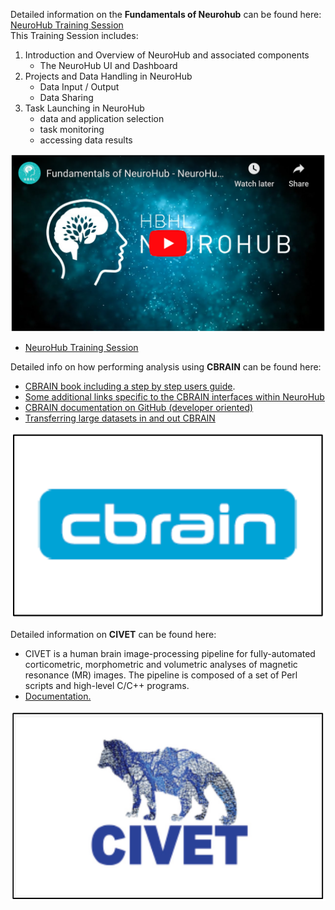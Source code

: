 Detailed information on the **Fundamentals of Neurohub** can be found here: [NeuroHub Training Session](https://neurohub.ca/events-article-5.html)  
This Training Session includes:
   1) Introduction and Overview of NeuroHub and associated components
      * The NeuroHub UI and Dashboard
   2) Projects and Data Handling in NeuroHub
      * Data Input / Output
      * Data Sharing
   3) Task Launching in NeuroHub
      * data and application selection
      * task monitoring
      * accessing data results

![](img/neurohubtraining.png)
* [NeuroHub Training Session](https://neurohub.ca/events-article-5.html)


Detailed info on how performing analysis using **CBRAIN** can be found here:

   * [CBRAIN book including a step by step users guide](https://natacha-beck.github.io/cb-book/).
   * [Some additional links specific to the CBRAIN interfaces within NeuroHub](https://portal.cbrain.mcgill.ca/doc/manual/CBRAINGettingStartedGuideFeb15.pdf)
   * [CBRAIN documentation on GitHub (developer oriented)](https://github.com/aces/cbrain/wiki)
   * [Transferring large datasets in and out CBRAIN](https://portal.cbrain.mcgill.ca/doc/manual/uploading.html)

![](img/cbrain.png)

Detailed information on **CIVET** can be found here: 

   * CIVET is a human brain image-processing pipeline for fully-automated corticometric, morphometric and volumetric analyses of magnetic resonance (MR) images. The pipeline is composed of a set of Perl scripts and high-level C/C++ programs.
   * [Documentation.](http://www.bic.mni.mcgill.ca/ServicesSoftware/CIVET-2-1-0-Table-of-Contents)

![](img/civet.png)
